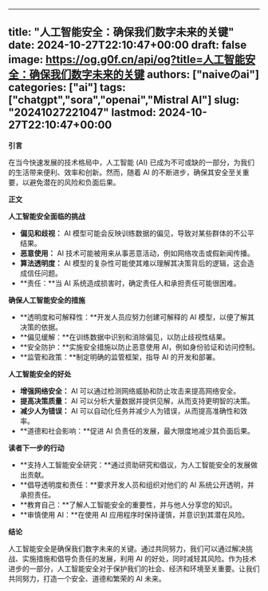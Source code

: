 
---
title: "人工智能安全：确保我们数字未来的关键"
date: 2024-10-27T22:10:47+00:00
draft: false
image: https://og.g0f.cn/api/og?title=人工智能安全：确保我们数字未来的关键
authors: ["naiveのai"]
categories: ["ai"]
tags: ["chatgpt","sora","openai","Mistral AI"]
slug: "20241027221047"
lastmod: 2024-10-27T22:10:47+00:00
---
**引言**

在当今快速发展的技术格局中，人工智能 (AI) 已成为不可或缺的一部分，为我们的生活带来便利、效率和创新。然而，随着 AI 的不断进步，确保其安全至关重要，以避免潜在的风险和负面后果。

**正文**

**人工智能安全面临的挑战**

* **偏见和歧视：** AI 模型可能会反映训练数据的偏见，导致对某些群体的不公平结果。
* **恶意使用：** AI 技术可能被用来从事恶意活动，例如网络攻击或假新闻传播。
* **算法透明度：** AI 模型的复杂性可能使其难以理解其决策背后的逻辑，这会造成信任问题。
* **责任：**当 AI 系统造成损害时，确定责任人和承担责任可能很困难。

**确保人工智能安全的措施**

* **透明度和可解释性：**开发人员应努力创建可解释的 AI 模型，以便了解其决策的依据。
* **偏见缓解：**在训练数据中识别和消除偏见，以防止歧视性结果。
* **安全防护：**实施安全措施以防止恶意使用 AI，例如身份验证和访问控制。
* **监管和政策：**制定明确的监管框架，指导 AI 的开发和部署。

**人工智能安全的好处**

* **增强网络安全：** AI 可以通过检测网络威胁和防止攻击来提高网络安全。
* **提高决策质量：** AI 可以分析大量数据并提供见解，从而支持更明智的决策。
* **减少人为错误：** AI 可以自动化任务并减少人为错误，从而提高准确性和效率。
* **道德和社会影响：**促进 AI 负责任的发展，最大限度地减少其负面后果。

**读者下一步的行动**

* **支持人工智能安全研究：**通过资助研究和倡议，为人工智能安全的发展做出贡献。
* **倡导透明度和责任：**要求开发人员和组织对他们的 AI 系统公开透明，并承担责任。
* **教育自己：**了解人工智能安全的重要性，并与他人分享您的知识。
* **审慎使用 AI：**在使用 AI 应用程序时保持谨慎，并意识到其潜在风险。

**结论**

人工智能安全是确保我们数字未来的关键。通过共同努力，我们可以通过解决挑战、实施措施和倡导负责任的发展，利用 AI 的好处，同时减轻其风险。作为技术进步的一部分，人工智能安全对于保护我们的社会、经济和环境至关重要。让我们共同努力，打造一个安全、道德和繁荣的 AI 未来。